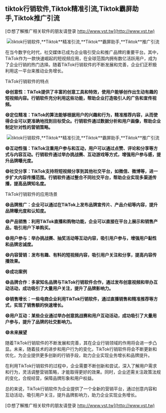 ## **tiktok行销软件,**Tiktok**精准引流,**Tiktok**霸屏助手,**Tiktok**推广引流**

[😍想了解推广相关软件的朋友请登录 http://www.vst.tw](http://www.vst.tw)

 <center><img src="https://vst.tw/MP4/tuiguang/png/4.png" alt="tiktok行销软件,**Tiktok**精准引流,**Tiktok**霸屏助手,**Tiktok**推广引流"></center>

在当今数字化时代，社交媒体已成为企业吸引受众和推广品牌的重要平台。其中，TikTok作为一款快速崛起的短视频应用，在全球范围内拥有数亿活跃用户，成为了企业行销的热门选择。随着TikTok行销软件的不断发展和完善，企业们正积极利用这一平台来推动业务增长。

TikTok行销软件的特点

**😄创意性：TikTok提供了丰富的创意工具和特效，使用户能够创作出生动有趣的短视频内容。行销软件充分利用这些功能，帮助企业打造吸引人的广告和宣传视频。**

**😄定位精准：TikTok的算法能够根据用户的兴趣和行为，精准推荐内容，从而使得企业可以更准确地找到目标受众。行销软件通过数据分析和用户画像，帮助企业制定针对性的营销策略。**

 <center><img src="https://vst.tw/MP4/tuiguang/png/5.png" alt="tiktok行销软件,**Tiktok**精准引流,**Tiktok**霸屏助手,**Tiktok**推广引流"></center>

**😄互动性强：TikTok注重用户参与和互动，用户可以通过点赞、评论和分享等方式与内容互动。行销软件通过举办挑战赛、互动游戏等方式，增强用户参与感，提升品牌曝光度。**

**😄社交分享：TikTok支持将短视频分享到其他社交平台，如微信、微博等，进一步扩大内容传播范围。行销软件通过整合不同社交平台，帮助企业实现多渠道传播，提高品牌知名度。**

TikTok行销软件的应用场景

**😄品牌推广：企业可以通过在TikTok上发布品牌宣传片、产品介绍等内容，提升品牌曝光度和认知度。**

**😄产品销售：利用TikTok直播和购物功能，企业可以直接在平台上展示和销售产品，吸引用户下单购买。**

**😄用户参与：举办挑战赛、抽奖活动等互动内容，吸引用户参与，增强用户黏性和品牌忠诚度。**

**😄内容营销：发布有趣、有料的短视频内容，吸引用户关注和分享，提高内容传播效果。**

**😄成功案例**

**😄品牌合作：多家知名品牌与TikTok行销软件合作，通过发布创意视频和举办互动活动，成功吸引了大量用户关注，提升了品牌影响力。**

**😄销售增长：一些电商企业利用TikTok行销软件，通过直播销售和精准推荐等方式，实现了销售额的快速增长。**

**😄用户互动：某些企业通过举办创意挑战赛和用户互动活动，成功吸引了大量用户参与，提升了品牌的社交影响力。**

**😄未来展望**

随着TikTok行销软件的不断发展和完善，其在企业行销领域的作用将会进一步凸显。未来，随着技术的进步和用户行为的变化，TikTok行销软件将会不断更新和优化，为企业提供更多创新的行销手段，助力企业实现业务增长和品牌提升。

在利用TikTok行销软件的过程中，企业需要不断创新和尝试，深入了解用户需求和行为，灵活调整营销策略，才能取得更好的效果。同时，企业还需关注政策法规的变化，合规经营，保障品牌形象和用户权益。

总的来说，TikTok行销软件为企业提供了一个全新的营销平台，通过创意内容和互动活动，吸引用户关注，提升品牌影响力，助力企业实现业务增长。

[😍想了解推广相关软件的朋友请登录 http://www.vst.tw](http://www.vst.tw)



